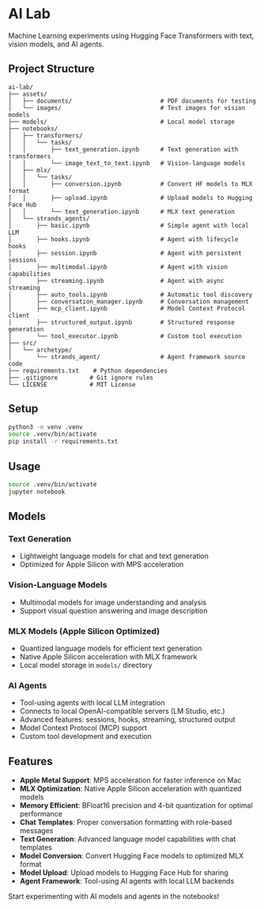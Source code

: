 # AI Lab

Machine Learning experiments using Hugging Face Transformers with text, vision models, and AI agents.

## Project Structure

```
ai-lab/
├── assets/
│   ├── documents/                         # PDF documents for testing
│   └── images/                            # Test images for vision models
├── models/                                # Local model storage
├── notebooks/
│   ├── transformers/
│   │   └── tasks/
│   │       ├── text_generation.ipynb      # Text generation with transformers
│   │       └── image_text_to_text.ipynb   # Vision-language models
│   ├── mlx/
│   │   └── tasks/
│   │       ├── conversion.ipynb           # Convert HF models to MLX format
│   │       ├── upload.ipynb               # Upload models to Hugging Face Hub
│   │       └── text_generation.ipynb      # MLX text generation
│   └── strands_agents/
│       ├── basic.ipynb                    # Simple agent with local LLM
│       ├── hooks.ipynb                    # Agent with lifecycle hooks
│       ├── session.ipynb                  # Agent with persistent sessions
│       ├── multimodal.ipynb               # Agent with vision capabilities
│       ├── streaming.ipynb                # Agent with async streaming
│       ├── auto_tools.ipynb               # Automatic tool discovery
│       ├── conversation_manager.ipynb     # Conversation management
│       ├── mcp_client.ipynb               # Model Context Protocol client
│       ├── structured_output.ipynb        # Structured response generation
│       └── tool_executor.ipynb            # Custom tool execution
├── src/
│   └── archetype/
│       └── strands_agent/                 # Agent framework source code
├── requirements.txt    # Python dependencies
├── .gitignore         # Git ignore rules
└── LICENSE            # MIT License
```

## Setup

```bash
python3 -m venv .venv
source .venv/bin/activate
pip install -r requirements.txt
```

## Usage

```bash
source .venv/bin/activate
jupyter notebook
```

## Models

### Text Generation
- Lightweight language models for chat and text generation
- Optimized for Apple Silicon with MPS acceleration

### Vision-Language Models
- Multimodal models for image understanding and analysis
- Support visual question answering and image description

### MLX Models (Apple Silicon Optimized)
- Quantized language models for efficient text generation
- Native Apple Silicon acceleration with MLX framework
- Local model storage in `models/` directory

### AI Agents
- Tool-using agents with local LLM integration
- Connects to local OpenAI-compatible servers (LM Studio, etc.)
- Advanced features: sessions, hooks, streaming, structured output
- Model Context Protocol (MCP) support
- Custom tool development and execution

## Features

- **Apple Metal Support**: MPS acceleration for faster inference on Mac
- **MLX Optimization**: Native Apple Silicon acceleration with quantized models
- **Memory Efficient**: BFloat16 precision and 4-bit quantization for optimal performance
- **Chat Templates**: Proper conversation formatting with role-based messages
- **Text Generation**: Advanced language model capabilities with chat templates
- **Model Conversion**: Convert Hugging Face models to optimized MLX format
- **Model Upload**: Upload models to Hugging Face Hub for sharing
- **Agent Framework**: Tool-using AI agents with local LLM backends

Start experimenting with AI models and agents in the notebooks!